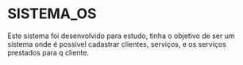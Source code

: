 # SISTEMA_OS
Este sistema foi desenvolvido para estudo, tinha o objetivo de ser um sistema onde é possível cadastrar clientes, serviços, e os serviços prestados para q cliente.
